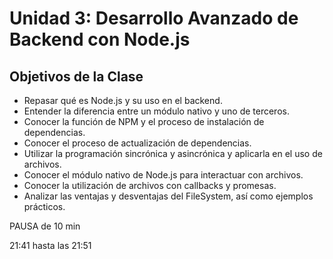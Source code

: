 # Unidad 3: Desarrollo Avanzado de Backend con Node.js

## Objetivos de la Clase
- Repasar qué es Node.js y su uso en el backend.
- Entender la diferencia entre un módulo nativo y uno de terceros.
- Conocer la función de NPM y el proceso de instalación de dependencias.
- Conocer el proceso de actualización de dependencias.
- Utilizar la programación sincrónica y asincrónica y aplicarla en el uso de archivos.
- Conocer el módulo nativo de Node.js para interactuar con archivos.
- Conocer la utilización de archivos con callbacks y promesas.
- Analizar las ventajas y desventajas del FileSystem, así como ejemplos prácticos.



PAUSA de 10 min

21:41  hasta las  21:51